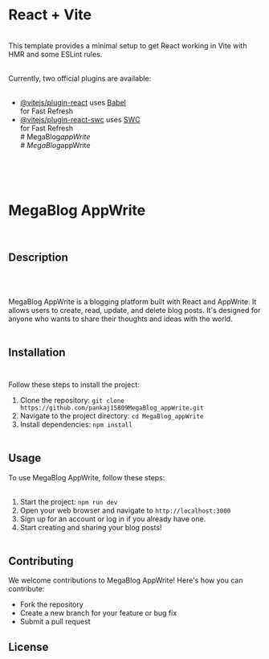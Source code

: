 # React + Vite
<br>
This template provides a minimal setup to get React working in Vite with<br> HMR and some ESLint rules.<br><br>

Currently, two official plugins are available:<br><br>

- [@vitejs/plugin-react](https://github.com/vitejs/vite-plugin-react/blob/main/packages/plugin-react/README.md) uses [Babel](https://babeljs.io/)<br> for Fast Refresh<br>
- [@vitejs/plugin-react-swc](https://github.com/vitejs/vite-plugin-react-swc) uses [SWC](https://swc.rs/) <br>for Fast Refresh<br>
#   M e g a B l o g _ a p p W r i t e 
 <br>
 #   M e g a B l o g _ a p p W r i t e 
 
 

<br><br><br>
# MegaBlog AppWrite  <br><br>

## Description<br><br><br>

MegaBlog AppWrite is a blogging platform built with React and AppWrite. It allows users to create, read, update, and delete blog posts. It's designed for anyone who wants to share their thoughts and ideas with the world.<br><br>

## Installation<br><br>

Follow these steps to install the project:<br>

1. Clone the repository: `git clone https://github.com/pankaj15809MegaBlog_appWrite.git`<br>
2. Navigate to the project directory: `cd MegaBlog_appWrite`<br>
3. Install dependencies: `npm install`<br><br>

## Usage<br>

To use MegaBlog AppWrite, follow these steps:<br><br>

1. Start the project: `npm run dev`<br>
2. Open your web browser and navigate to `http://localhost:3000`<br>
3. Sign up for an account or log in if you already have one.<br>
4. Start creating and sharing your blog posts!<br><br>

## Contributing<br>

We welcome contributions to MegaBlog AppWrite! Here's how you can contribute:<br>

- Fork the repository<br>
- Create a new branch for your feature or bug fix<br>
- Submit a pull request<br>

<!--<br><br>For questions, please reach out to us at [email@example.com](mailto:email@example.com).<br><br>-->

## License<br>

<!-- MegaBlog AppWrite is licensed under the MIT License. See the LICENSE file for more details. -->
